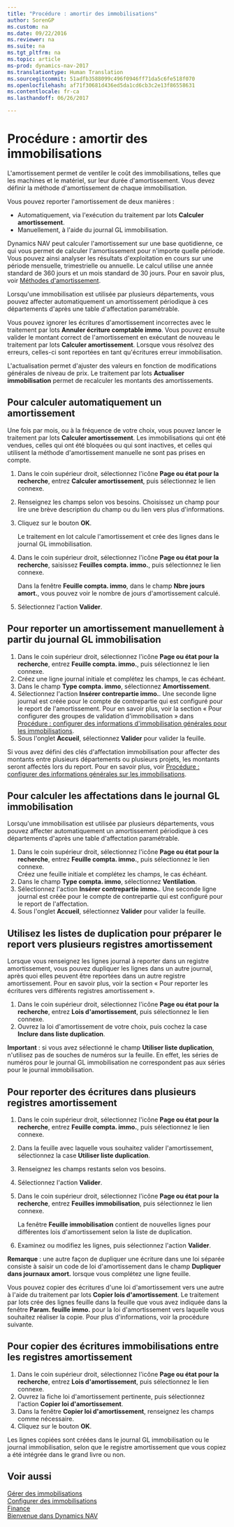 ```yaml
---
title: "Procédure : amortir des immobilisations"
author: SorenGP
ms.custom: na
ms.date: 09/22/2016
ms.reviewer: na
ms.suite: na
ms.tgt_pltfrm: na
ms.topic: article
ms-prod: dynamics-nav-2017
ms.translationtype: Human Translation
ms.sourcegitcommit: 51adfb3588099c496f0946ff71da5c6fe518f070
ms.openlocfilehash: af71f30681d436ed5da1cd6cb3c2e13f86558631
ms.contentlocale: fr-ca
ms.lasthandoff: 06/26/2017

---
```


# <a name="how-to-depreciate-or-amortize-fixed-assets"></a>Procédure : amortir des immobilisations
L'amortissement permet de ventiler le coût des immobilisations, telles que les machines et le matériel, sur leur durée d'amortissement. Vous devez définir la méthode d'amortissement de chaque immobilisation.  

 Vous pouvez reporter l'amortissement de deux manières :
- Automatiquement, via l'exécution du traitement par lots **Calculer amortissement**.
- Manuellement, à l'aide du journal GL immobilisation.  

Dynamics NAV peut calculer l'amortissement sur une base quotidienne, ce qui vous permet de calculer l'amortissement pour n'importe quelle période. Vous pouvez ainsi analyser les résultats d'exploitation en cours sur une période mensuelle, trimestrielle ou annuelle. Le calcul utilise une année standard de 360 jours et un mois standard de 30 jours. Pour en savoir plus, voir [Méthodes d'amortissement](fa-depreciation-methods.md).

Lorsqu'une immobilisation est utilisée par plusieurs départements, vous pouvez affecter automatiquement un amortissement périodique à ces départements d'après une table d'affectation paramétrable.  

Vous pouvez ignorer les écritures d'amortissement incorrectes avec le traitement par lots **Annuler écriture comptable immo**. Vous pouvez ensuite valider le montant correct de l'amortissement en exécutant de nouveau le traitement par lots **Calculer amortissement**. Lorsque vous résolvez des erreurs, celles-ci sont reportées en tant qu'écritures erreur immobilisation.  

L'actualisation permet d'ajuster des valeurs en fonction de modifications générales de niveau de prix. Le traitement par lots **Actualiser immobilisation** permet de recalculer les montants des amortissements.  

## <a name="to-calculate-a-depreciation-automatically"></a>Pour calculer automatiquement un amortissement
Une fois par mois, ou à la fréquence de votre choix, vous pouvez lancer le traitement par lots **Calculer amortissement**. Les immobilisations qui ont été vendues, celles qui ont été bloquées ou qui sont inactives, et celles qui utilisent la méthode d'amortissement manuelle ne sont pas prises en compte.    

1. Dans le coin supérieur droit, sélectionnez l'icône **Page ou état pour la recherche**, entrez **Calculer amortissement**, puis sélectionnez le lien connexe.  
2. Renseignez les champs selon vos besoins. Choisissez un champ pour lire une brève description du champ ou du lien vers plus d'informations.
3. Cliquez sur le bouton **OK**.  

    Le traitement en lot calcule l'amortissement et crée des lignes dans le journal GL immobilisation.  
4. Dans le coin supérieur droit, sélectionnez l'icône **Page ou état pour la recherche**, saisissez **Feuilles compta. immo.**, puis sélectionnez le lien connexe.

    Dans la fenêtre **Feuille compta. immo**, dans le champ **Nbre jours amort.**, vous pouvez voir le nombre de jours d'amortissement calculé.  
5. Sélectionnez l'action **Valider**.

## <a name="to-post-a-depreciation-manually-from-the-fixed-asset-gl-journal"></a>Pour reporter un amortissement manuellement à partir du journal GL immobilisation
1. Dans le coin supérieur droit, sélectionnez l'icône **Page ou état pour la recherche**, entrez **Feuille compta. immo.**, puis sélectionnez le lien connexe.  
2. Créez une ligne journal initiale et complétez les champs, le cas échéant.
3. Dans le champ **Type compta. immo**, sélectionnez **Amortissement**.
4. Sélectionnez l'action **Insérer contrepartie immo.**. Une seconde ligne journal est créée pour le compte de contrepartie qui est configuré pour le report de l'amortissement. Pour en savoir plus, voir la section « Pour configurer des groupes de validation d'immobilisation » dans [Procédure : configurer des informations d'immobilisation générales pour les immobilisations](fa-how-setup-general.md).
5. Sous l'onglet **Accueil**, sélectionnez **Valider** pour valider la feuille.

Si vous avez défini des clés d'affectation immobilisation pour affecter des montants entre plusieurs départements ou plusieurs projets, les montants seront affectés lors du report. Pour en savoir plus, voir [Procédure : configurer des informations générales sur les immobilisations](fa-how-setup-general.md).

## <a name="to-calculate-allocations-in-the-fixed-asset-gl-journal"></a>Pour calculer les affectations dans le journal GL immobilisation
Lorsqu'une immobilisation est utilisée par plusieurs départements, vous pouvez affecter automatiquement un amortissement périodique à ces départements d'après une table d'affectation paramétrable.  

1. Dans le coin supérieur droit, sélectionnez l'icône **Page ou état pour la recherche**, entrez **Feuille compta. immo.**, puis sélectionnez le lien connexe.   
Créez une feuille initiale et complétez les champs, le cas échéant.
3. Dans le champ **Type compta. immo**, sélectionnez **Ventilation**.
4. Sélectionnez l'action **Insérer contrepartie immo.**. Une seconde ligne journal est créée pour le compte de contrepartie qui est configuré pour le report de l'affectation.
5. Sous l'onglet **Accueil**, sélectionnez **Valider** pour valider la feuille.

## <a name="use-duplication-lists-to-prepare-to-post-to-multiple-depreciation-books"></a>Utilisez les listes de duplication pour préparer le report vers plusieurs registres amortissement  
Lorsque vous renseignez les lignes journal à reporter dans un registre amortissement, vous pouvez dupliquer les lignes dans un autre journal, après quoi elles peuvent être reportées dans un autre registre amortissement. Pour en savoir plus, voir la section « Pour reporter les écritures vers différents registres amortissement ».

1. Dans le coin supérieur droit, sélectionnez l'icône **Page ou état pour la recherche**, entrez **Lois d'amortissement**, puis sélectionnez le lien connexe.  
2. Ouvrez la loi d'amortissement de votre choix, puis cochez la case **Inclure dans liste duplication**.  

**Important** : si vous avez sélectionné le champ **Utiliser liste duplication**, n'utilisez pas de souches de numéros sur la feuille. En effet, les séries de numéros pour le journal GL immobilisation ne correspondent pas aux séries pour le journal immobilisation.

## <a name="to-post-entries-to-different-depreciation-books"></a>Pour reporter des écritures dans plusieurs registres amortissement  
1. Dans le coin supérieur droit, sélectionnez l'icône **Page ou état pour la recherche**, entrez **Feuille compta. immo.**, puis sélectionnez le lien connexe.
2. Dans la feuille avec laquelle vous souhaitez valider l'amortissement, sélectionnez la case **Utiliser liste duplication**.
3. Renseignez les champs restants selon vos besoins.
4. Sélectionnez l'action **Valider**.
5. Dans le coin supérieur droit, sélectionnez l'icône **Page ou état pour la recherche**, entrez **Feuilles immobilisation**, puis sélectionnez le lien connexe.

    La fenêtre **Feuille immobilisation** contient de nouvelles lignes pour différentes lois d'amortissement selon la liste de duplication.   

6. Examinez ou modifiez les lignes, puis sélectionnez l'action **Valider**.

**Remarque** : une autre façon de dupliquer une écriture dans une loi séparée consiste à saisir un code de loi d'amortissement dans le champ **Dupliquer dans journaux amort.** lorsque vous complétez une ligne feuille.

Vous pouvez copier des écritures d'une loi d'amortissement vers une autre à l'aide du traitement par lots **Copier lois d'amortissement**. Le traitement par lots crée des lignes feuille dans la feuille que vous avez indiquée dans la fenêtre **Param. feuille immo.** pour la loi d'amortissement vers laquelle vous souhaitez réaliser la copie. Pour plus d'informations, voir la procédure suivante.

## <a name="to-copy-fixed-asset-ledger-entries-between-depreciation-books"></a>Pour copier des écritures immobilisations entre les registres amortissement  
1. Dans le coin supérieur droit, sélectionnez l'icône **Page ou état pour la recherche**, entrez **Lois d'amortissement**, puis sélectionnez le lien connexe.
2. Ouvrez la fiche loi d'amortissement pertinente, puis sélectionnez l'action **Copier loi d'amortissement**.  
3. Dans la fenêtre **Copier loi d'amortissement**, renseignez les champs comme nécessaire.  
4. Cliquez sur le bouton **OK**.  

Les lignes copiées sont créées dans le journal GL immobilisation ou le journal immobilisation, selon que le registre amortissement que vous copiez a été intégrée dans le grand livre ou non.

## <a name="see-also"></a>Voir aussi
[Gérer des immobilisations](fa-manage.md)  
[Configurer des immobilisations](fa-setup.md)  
[Finance](finance-setup.md)  
[Bienvenue dans Dynamics NAV](across-get-started.md)

